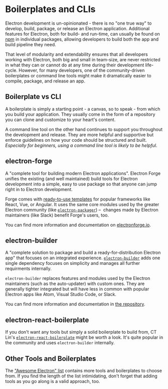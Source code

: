 # Boilerplates and CLIs

Electron development is un-opinionated - there is no "one true way" to develop,
build, package, or release an Electron application. Additional features for
Electron, both for build- and run-time, can usually be found on
[npm][npm-modules] in individual packages, allowing developers to build both
the app and build pipeline they need.

That level of modularity and extendability ensures that all developers working
with Electron, both big and small in team-size, are never restricted in what
they can or cannot do at any time during their development life-cycle. However,
for many developers, one of the community-driven boilerplates or command line
tools might make it dramatically easier to compile, package, and release an
app.

## Boilerplate vs CLI

A boilerplate is simply a starting point - a canvas, so to speak - from which
you build your application. They usually come in the form of a repository you
can clone and customize to your heart's content.

A command line tool on the other hand continues to support you throughout the
development and release. They are more helpful and supportive but enforce
guidelines on how your code should be structured and built. *Especially for
beginners, using a command line tool is likely to be helpful*.

## electron-forge

A "complete tool for building modern Electron applications". Electron Forge
unifies the existing (and well maintained) build tools for Electron development
into a simple, easy to use package so that anyone can jump right in to Electron
development.

Forge comes with [ready-to-use templates][forge-templates] for popular
frameworks like React, Vue, or Angular. It uses the same core modules used by the
greater Electron community (like [`electron-packager`][electron-packager]) – 
changes made by Electron maintainers (like Slack) benefit Forge's users, too.

You can find more information and documentation on [electronforge.io][forge].

## electron-builder

A "complete solution to package and build a ready-for-distribution Electron app"
that focuses on an integrated experience. [`electron-builder`][builder] adds one
single dependency focuses on simplicity and manages all further requirments
internally.

`electron-builder` replaces features and modules used by the Electron
maintainers (such as the auto-updater) with custom ones. They are generally
tighter integrated but will have less in common with popular Electron apps
like Atom, Visual Studio Code, or Slack.

You can find more information and documentation in [the repository][builder].

## electron-react-boilerplate

If you don't want any tools but simply a solid boilerplate to build from,
CT Lin's [`electron-react-boilerplate`][boilerplate] might be worth
a look. It's quite popular in the community and uses `electron-builder`
internally.

## Other Tools and Boilerplates

The ["Awesome Electron" list][awesome] contains more tools and boilerplates
to choose from. If you find the length of the list intimidating, don't
forget that adding tools as you go along is a valid approach, too.

[npm-modules]: https://www.npmjs.com/search?q=electron
[forge]: https://electronforge.io/
[forge-templates]: https://electronforge.io/templates
[builder]: https://github.com/electron-userland/electron-builder
[electron-packager]: https://github.com/electron-userland/electron-packager
[boilerplate]: https://github.com/chentsulin/electron-react-boilerplate
[awesome]: https://github.com/sindresorhus/awesome-electron#boilerplates
